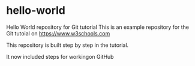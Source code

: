 # hello-world
Hello World repository for Git tutorial
This is an example repository for the Git tutoial on https://www.w3schools.com

This repository is built step by step in the tutorial.

It now included steps for workingon GitHub
